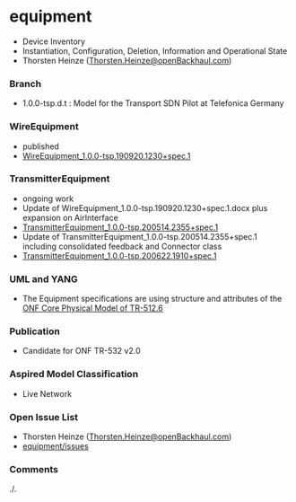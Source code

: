 # equipment
- Device Inventory
- Instantiation, Configuration, Deletion, Information and Operational State
- Thorsten Heinze (Thorsten.Heinze@openBackhaul.com)

### Branch
- 1.0.0-tsp.d.t : Model for the Transport SDN Pilot at Telefonica Germany

### WireEquipment
- published
- [WireEquipment_1.0.0-tsp.190920.1230+spec.1](./WireEquipment_1.0.0-tsp.190920.1230+spec.1.docx)

### TransmitterEquipment
- ongoing work
- Update of WireEquipment_1.0.0-tsp.190920.1230+spec.1.docx plus expansion on AirInterface
- [TransmitterEquipment_1.0.0-tsp.200514.2355+spec.1](./TransmitterEquipment_1.0.0-tsp.200514.2355+spec.1.docx)
- Update of TransmitterEquipment_1.0.0-tsp.200514.2355+spec.1 including consolidated feedback and Connector class
- [TransmitterEquipment_1.0.0-tsp.200622.1910+spec.1](./TransmitterEquipment_1.0.0-tsp.200622.1910+spec.1.docx)

### UML and YANG
- The Equipment specifications are using structure and attributes of the [ONF Core Physical Model of TR-512.6](../../../core/tree/tsp)

### Publication
- Candidate for ONF TR-532 v2.0

### Aspired Model Classification
- Live Network

### Open Issue List
- Thorsten Heinze (Thorsten.Heinze@openBackhaul.com)
- [equipment/issues](../../issues)

### Comments
./.
